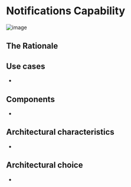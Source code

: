 # Notifications Capability

![image](../Images/) 

## The Rationale



## Use cases

* 

## Components

* 

## Architectural characteristics

* 

## Architectural choice

* 